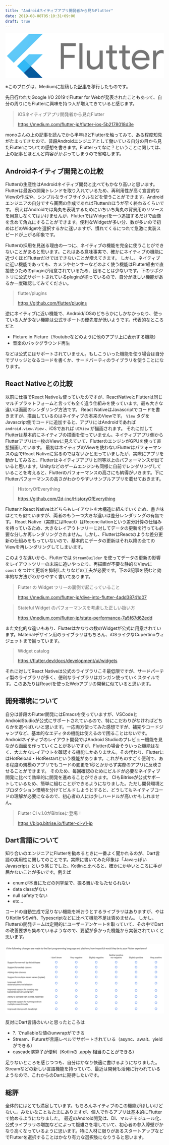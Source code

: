 ```yaml
---
title: "Androidネイティブアプリ開発者から見たFlutter"
date: 2019-08-08T05:10:31+09:00
draft: true
---
```


![Flutter logo](./flutter_logo.png)

※このブログは、Mediumに投稿した[記事](https://medium.com/@itometeam/android%E3%83%8D%E3%82%A4%E3%83%86%E3%82%A3%E3%83%96%E3%82%A2%E3%83%97%E3%83%AA%E9%96%8B%E7%99%BA%E8%80%85%E3%81%8B%E3%82%89%E8%A6%8B%E3%81%9Fflutter-e85248b29ed1)を移行したものです。

先日行われたGoogle I/O 2019でFlutter for Webが発表されたこともあって、自分の周りにもFlutterに興味を持つ人が増えてきていると感じます。

> iOSネイティブアプリ開発者から見たFlutter
>
> https://medium.com/flutter-jp/flutter-ios-5b2178018d3e

monoさんの上の記事を読んでから半年ほどFlutterを触ってみて、ある程度知見がたまってきたので、普段Androidエンジニアとして働いている自分の目から見たFlutterについての感想を書きます。Flutterってなに？ということに関しては、上の記事とほとんど内容がかぶってしまうので省略します。

## Androidネイティブ開発との比較
Flutterの生産性はAndroidネイティブ開発と比べてもかなり高いと思います。Flutterは最近の開発トレンドを取り入れているため、再利用性が高く宣言的なViewの作成や、シンプルなライフサイクルなどを使うことができます。Androidエンジニアの自分ですら画面の作成であればFlutterのほうが早く終わるくらいです。
例えばAndroidでは角丸を表現するためにいちいち角丸の背景用のリソースを用意しなくてはいけませんが、FlutterではWidgetを一つ追加するだけで画像を含めて角丸にすることができます。便利なWidgetが多い分、数が多いので初めはどのWidgetを選択するかに迷いますが、慣れてくるにつれて急激に実装スピードが上がる印象です。

Flutterの採用を見送る理由の一つに、ネイティブの機能を完全に使うことができないことがあると思います。これはある意味事実で、確かにネイティブの機能に近づくほどFlutterだけではできないことが増えてきます。
しかし、ネイティブに近い機能であっても、カメラやセンサーなどのよく使う機能はFlutter経由で直接使うためのpluginが用意されているため、困ることは少ないです。下のリポジトリに公式サポートされているpluginが揃っているので、自分がほしい機能があるか一度確認してみてください。

>flutter/plugins
>
>https://github.com/flutter/plugins

逆にネイティブに近い機能で、Android/iOSのどちらかにしかなかったり、使っている人が少ない機能は公式サポートの優先度が低いようです。代表的なところだと

- Picture in Picture（Youtubeなどのように他のアプリ上に表示する機能）
- 音楽のバックグラウンド再生

などは公式にはサポートされていません。もしこういった機能を使う場合は自分でブリッジとなるコードを書くか、サードパーティのライブラリを使うことになります。

## React Nativeとの比較
以前に仕事でReact Nativeも使っていたのですが、ReactNativeとFlutterは同じマルチプラットフォームと言っても全く違う仕組みを使っています。最も大きな違いは画面のレンダリング方法です。
React NativeはJavascriptでコードを書きますが、描画しているのはネイティブの本来のViewです。 `View` タグをJavascript側でコードに追加すると、アプリにはAndroidであれば `android.view.View` 、iOSであれば `UIView` が描画されます。
それに対してFlutterは基本的にネイティブの描画を使っていません。ネイティブアプリ側からFlutterアプリは一枚のViewに見えていて、FlutterのエンジンがGPUを使って直接描画しています。
最初はネイティブのViewを使わないFlutterはパフォーマンスの面でReact Nativeに劣るのではないかと思っていましたが、実際にアプリを動かしてみると、Flutterはネイティブアプリと同等以上のパフォーマンスが出ていると思います。Unityなどのゲームエンジンも同様に自前でレンダリングしていることを考えると、Flutterのパフォーマンスの高さにも納得がいきます。下にFlutterパフォーマンスの高さがわかりやすいサンプルアプリを載せておきます。

>HistoryOfEverything
>
>https://github.com/2d-inc/HistoryOfEverything

FlutterとReact Nativeはどちらもレイアウトを木構造に組んでいくため、書き味はとても似ていますが、両者のもう一つ大きな違いは差分レンダリングの有無です。
React Native（実際にはReact）はReconciliationという差分計算の仕組みを持っているため、大きなレイアウトツリーに対してデータの更新を行っても必要な分しか再レンダリングされません。しかし、FlutterはReactのような差分更新の仕組みをもっていないので、基本的にデータの更新はそれ以降の全てのViewを再レンダリングしてしまいます。

このような違いから、Flutterでは `StreamBuilder` を使ってデータの更新の影響をレイアウトツリーの末端に追いやったり、再描画が不要な静的なViewに `const` をつけて更新を抑制したりなどの工夫が必要です。下の2記事を読むと効率的な方法がわかりやすく書いてあります。

>Flutter の Widget ツリーの裏側で起こっていること
>
>https://medium.com/flutter-jp/dive-into-flutter-4add38741d07

>Stateful Widget のパフォーマンスを考慮した正しい扱い方
>
>https://medium.com/flutter-jp/state-performance-7a5f67d62edd

また文化的な違いもあり、Flutterはかなりの数のWidgetが公式に用意されています。Materialデザイン用のライブラリはもちろん、iOSライクなCupertinoウィジェットまで揃っています。

>Widget catalog
>
>https://flutter.dev/docs/development/ui/widgets

それに対してReact Nativeは公式のライブラリこそ最低限ですが、サードパーティ製のライブラリが多く、便利なライブラリはガンガン使っていくスタイルです。このあたりはReactを使ったWebアプリの開発に似ていると思います。

## 開発環境について
自分は普段のFlutter開発にはEmacsを使っていますが、VSCodeとAndroidStudioが公式にサポートされているので、特にこだわりがなければどちらかを選べばいいと思います。一応両方使ってみた感想ですが、補完やコードジャンプなど、基本的なエディタの機能は使えるので困ることはないです。
Androidネイティブのレイアウト開発ではAndroid Studioのプレビュー機能を見ながら画面を作っていくことが多いですが、Flutterの場合そういった機能はなく、大まかなレイアウトを確認する機能しかありません。その代わり、FlutterにはHotReload・HotRestartという機能があります。これがものすごく便利で、ある程度の規模のアプリでもコードの変更を1秒とかからず実際のアプリに反映させることができます。
そのため、毎回確認のためにビルドが必要なネイティブ開発に比べて効率的に開発を進めることができます。
CIもBitriseが公式サポートしているため、簡単に組むことができるようになりました。ただし開発環境とプロダクション環境を分けてビルドしようとすると、どうしてもネイティブコードの理解が必要になるので、初心者の人には少しハードルが高いかもしれません。

>Flutter CI v.1.0がBitriseに登場！
>
>https://blog.bitrise.io/flutter-ci-v1-jp

## Dart言語について
知り合いのエンジニアにFlutterを勧めるときに一番よく聞かれるのが、Dart言語の実用性に関してのことです。実際に書いてみた印象は「JavaっぽいJavascript」という感じでした。Kotlinと比べると、確かにかゆいところに手が届かないことが多いです。例えば

- enumが本当にただの列挙型で、振る舞いをもたせられない
- data classがない
- null safetyでない
- etc…

コードの自動生成で足りない機能を補おうとするライブラリはありますが、やはりKotlinやSwift、Typescriptなどに比べて機能不足は否めません。
しかし、Flutterの開発チームは定期的にユーザーアンケートを取っていて、その中でDartの改善要求も集めているようなので、要望が多かった機能から実装されていくと思います。

![Dartの機能に関するアンケート](./flutter_user_questionnaire.png)

反対にDart言語のいいと思ったところは

- ?. でnullableな値のunwrapができる
- Stream、Futureが言語レベルでサポートされている（async、await、yieldができる）
- cascade演算子が便利（Kotlinの .apply 相当のことができる）

足りないところを感じつつも、自分はかなり快適に書けるようになりました。Streamなどの新しい言語機能を持っていて、最近は開発も活発に行われているようなので、これからのDartに期待したいです。

## 総評
全体的にはとても満足しています。もちろんネイティブのこの機能がほしいけどない。。みたいなこともたまにありますが、個人で作るアプリは基本的にFlutterで始めるようになりました。
最近のAndroid開発は、DI、マルチモジュール化、公式ライブラリの増加などによって複雑さを増していて、初心者の参入障壁がかなり高くなっているように思います。特に人材に限りがあるスタートアップなどでFlutterを選択することはかなり有力な選択肢になりうると思います。
